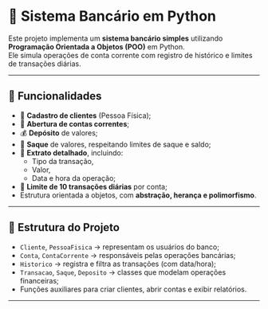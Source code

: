 # 🏦 Sistema Bancário em Python

Este projeto implementa um **sistema bancário simples** utilizando **Programação Orientada a Objetos (POO)** em Python.  
Ele simula operações de conta corrente com registro de histórico e limites de transações diárias.

---

## 🚀 Funcionalidades

- 👤 **Cadastro de clientes** (Pessoa Física);
- 🏦 **Abertura de contas correntes**;
- 💰 **Depósito** de valores;
- 💸 **Saque** de valores, respeitando limites de saque e saldo;
- 📜 **Extrato detalhado**, incluindo:
  - Tipo da transação,
  - Valor,
  - Data e hora da operação;
- 📅 **Limite de 10 transações diárias** por conta;
- Estrutura orientada a objetos, com **abstração, herança e polimorfismo**.

---

## 📂 Estrutura do Projeto

- `Cliente`, `PessoaFisica` → representam os usuários do banco;  
- `Conta`, `ContaCorrente` → responsáveis pelas operações bancárias;  
- `Historico` → registra e filtra as transações (com data/hora);  
- `Transacao`, `Saque`, `Deposito` → classes que modelam operações financeiras;  
- Funções auxiliares para criar clientes, abrir contas e exibir relatórios.

---

